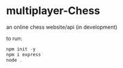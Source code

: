 # multiplayer-Chess
an online chess website/api (in development)

to run:
```powershell
npm init -y
npm i express
node .

```